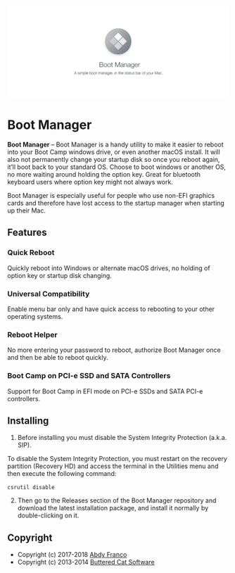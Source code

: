 ![Boot Manager](./src/assets/banner.jpg)

# Boot Manager

**Boot Manager** – Boot Manager is a handy utility to make it easier to reboot into your Boot Camp
windows drive, or even another macOS install. It will also not permanently change your startup disk
so once you reboot again, it’ll boot back to your standard OS. Choose to boot windows or another OS,
no more waiting around holding the option key. Great for bluetooth keyboard users where option key
might not always work.

Boot Manager is especially useful for people who use non-EFI graphics cards and therefore have
lost access to the startup manager when starting up their Mac.

## Features
### Quick Reboot
Quickly reboot into Windows or alternate macOS drives, no holding of option key or startup disk changing.

### Universal Compatibility
Enable menu bar only and have quick access to rebooting to your other operating systems.

### Reboot Helper
No more entering your password to reboot, authorize Boot Manager once and then be able to reboot quickly.

### Boot Camp on PCI-e SSD and SATA Controllers
Support for Boot Camp in EFI mode on PCI-e SSDs and SATA PCI-e controllers.

## Installing
1. Before installing you must disable the System Integrity Protection (a.k.a. SIP).

To disable the System Integrity Protection, you must restart on the recovery partition (Recovery HD) and
access the terminal in the Utilities menu and then execute the following command:

```
csrutil disable
```

2. Then go to the Releases section of the Boot Manager repository and download the latest installation
package, and install it normally by double-clicking on it.

## Copyright
- Copyright (c) 2017-2018 [Abdy Franco](http://abdyfran.co/)
- Copyright (c) 2013-2014 [Buttered Cat Software](http://buttered-cat.com)
